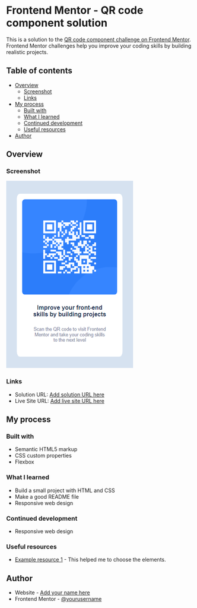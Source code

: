 # Frontend Mentor - QR code component solution

This is a solution to the [QR code component challenge on Frontend Mentor](https://www.frontendmentor.io/challenges/qr-code-component-iux_sIO_H). Frontend Mentor challenges help you improve your coding skills by building realistic projects.

## Table of contents

- [Overview](#overview)
  - [Screenshot](#screenshot)
  - [Links](#links)
- [My process](#my-process)
  - [Built with](#built-with)
  - [What I learned](#what-i-learned)
  - [Continued development](#continued-development)
  - [Useful resources](#useful-resources)
- [Author](#author)

## Overview

### Screenshot

![](./images/image.png)

### Links

- Solution URL: [Add solution URL here](https://github.com/zemira-k/qr-code.git)
- Live Site URL: [Add live site URL here](https://zemira-k.github.io/qr-code/)

## My process

### Built with

- Semantic HTML5 markup
- CSS custom properties
- Flexbox

### What I learned

- Build a small project with HTML and CSS
- Make a good README file
- Responsive web design

### Continued development

- Responsive web design

### Useful resources

- [Example resource 1](https://www.w3schools.com/html/html_elements.asp) - This helped me to choose the elements.

## Author

- Website - [Add your name here](https://www.zemira-k.com)
- Frontend Mentor - [@yourusername](https://www.frontendmentor.io/profile/zemira-k)
